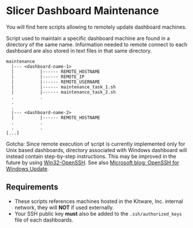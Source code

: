 Slicer Dashboard Maintenance
============================

You will find here scripts allowing to remotely update dashboard machines.

Script used to maintain a specific dashboard machine are found in a directory of the
same name. Information needed to remote connect to each dashboard are also stored in
text files in that same directory.

```
maintenance
  |--- <dashboard-name-1>
  |          |------ REMOTE_HOSTNAME
  |          |------ REMOTE_IP
  |          |------ REMOTE_USERNAME
  |          |------ maintenance_task_1.sh
  |          |------ maintenance_task_2.sh
  .          .
  .
  .
  |--- <dashboard-name-2>
  |          |------ REMOTE_HOSTNAME
  .          .
  .          .
[...]
```

Gotcha: Since remote execution of script is currently implemented only for Unix based
dashboards, directory associated with Windows dashboard will instead contain step-by-step
instructions. This may be improved in the future by using [Win32-OpenSSH](https://github.com/PowerShell/Win32-OpenSSH).
See also [Microsoft blog: OpenSSH for Windows Update](https://blogs.msdn.microsoft.com/powershell/2015/10/19/openssh-for-windows-update/).

## Requirements

* These scripts references machines hosted in the Kitware, Inc. internal network, they will
  **NOT** if used externally.
* Your SSH public key **must** also be added to the `.ssh/authorized_keys` file of each dashboards.

